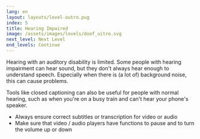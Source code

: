 ```yaml
---
lang: en
layout: layouts/level-outro.pug
index: 5
title: Hearing Impaired
image: /assets/images/levels/doof_uitro.svg
next_level: Next Level
end_levels: Continue
---
```


Hearing with an auditory disability is limited. Some people with hearing impairment can hear sound, but they don't always hear enough to understand speech. Especially when there is (a lot of) background noise, this can cause problems.

Tools like closed captioning can also be useful for people with normal hearing, such as when you're on a busy train and can't hear your phone's speaker.

* Always ensure correct subtitles or transcription for video or audio
* Make sure that video / audio players have functions to pause and to turn the volume up or down